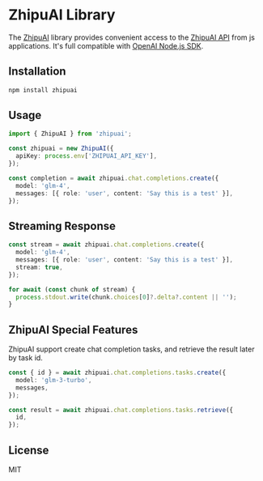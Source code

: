 # ZhipuAI Library

The [ZhipuAI](https://open.bigmodel.cn) library provides convenient access to the [ZhipuAI API](https://open.bigmodel.cn/dev/api) from js applications. It's full compatible with [OpenAI Node.js SDK](https://github.com/openai/openai-node).

## Installation

```bash
npm install zhipuai
```

## Usage

```ts
import { ZhipuAI } from 'zhipuai';

const zhipuai = new ZhipuAI({
  apiKey: process.env['ZHIPUAI_API_KEY'],
});

const completion = await zhipuai.chat.completions.create({
  model: 'glm-4',
  messages: [{ role: 'user', content: 'Say this is a test' }],
});
```

## Streaming Response

```ts
const stream = await zhipuai.chat.completions.create({
  model: 'glm-4',
  messages: [{ role: 'user', content: 'Say this is a test' }],
  stream: true,
});

for await (const chunk of stream) {
  process.stdout.write(chunk.choices[0]?.delta?.content || '');
}
```

## ZhipuAI Special Features

ZhipuAI support create chat completion tasks, and retrieve the result later by task id.

```ts
const { id } = await zhipuai.chat.completions.tasks.create({
  model: 'glm-3-turbo',
  messages,
});

const result = await zhipuai.chat.completions.tasks.retrieve({
  id,
});
```

## License

MIT
